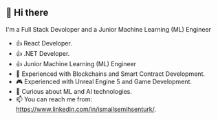   <h2> <b>👋 Hi there</b> </h2> 

  I'm a Full Stack Devoloper and a Junior Machine Learning (ML) Engineer
 - 👍 React Developer.
 - 👍 .NET Developer.
 - 👍 Junior Machine Learning (ML) Engineer
 - 📝 Experienced with Blockchains and Smart Contract Development.
 - 🎮 Experienced with Unreal Engine 5 and Game Development. 
 - 🤖 Curious about ML and AI technologies.
 - 📫 You can reach me from: https://www.linkedin.com/in/ismailsemihsenturk/.

<!---
ismailsemihsenturk/ismailsemihsenturk is a ✨ special ✨ repository because its `README.md` (this file) appears on your GitHub profile.
You can click the Preview link to take a look at your changes.
--->
